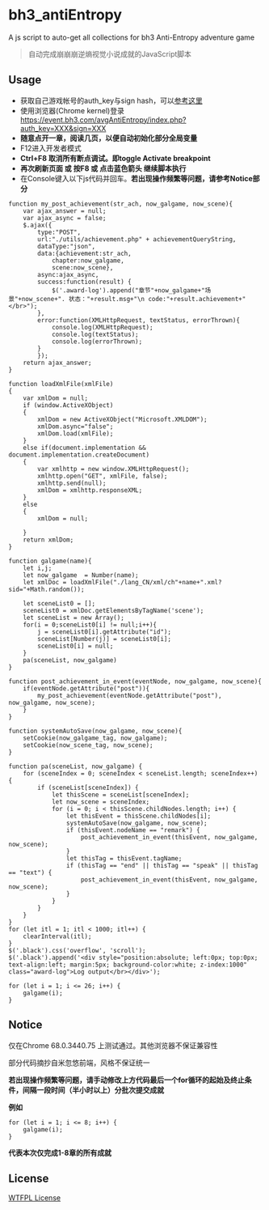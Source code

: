# bh3_antiEntropy
A js script to auto-get all collections for bh3 Anti-Entropy adventure game

> 自动完成崩崩崩逆熵视觉小说成就的JavaScript脚本

## Usage

* 获取自己游戏帐号的auth_key与sign hash，可以[参考这里](http://bbs.nga.cn/read.php?tid=14608507)
* 使用浏览器(Chrome kernel)登录 https://event.bh3.com/avgAntiEntropy/index.php?auth_key=XXX&sign=XXX
* **随意点开一章，阅读几页，以便自动初始化部分全局变量**
* F12进入开发者模式
* **Ctrl+F8 取消所有断点调试。即toggle Activate breakpoint**
* **再次刷新页面 或 按F8 或 点击蓝色箭头 继续脚本执行**
* 在Console键入以下js代码并回车。**若出现操作频繁等问题，请参考Notice部分**
```
function my_post_achievement(str_ach, now_galgame, now_scene){
    var ajax_answer = null;
    var ajax_async = false;
    $.ajax({
        type:"POST",
        url:"./utils/achievement.php" + achievementQueryString,
        dataType:"json",
        data:{achievement:str_ach,
            chapter:now_galgame,
            scene:now_scene},
        async:ajax_async,
        success:function(result) {
            $('.award-log').append("章节"+now_galgame+"场景"+now_scene+". 状态："+result.msg+"\n code:"+result.achievement+"</br>");
        },
        error:function(XMLHttpRequest, textStatus, errorThrown){
            console.log(XMLHttpRequest);
            console.log(textStatus);
            console.log(errorThrown);
        } 
        });
    return ajax_answer;
}

function loadXmlFile(xmlFile)
{   
    var xmlDom = null;
    if (window.ActiveXObject)
    {
        xmlDom = new ActiveXObject("Microsoft.XMLDOM");
        xmlDom.async="false";
        xmlDom.load(xmlFile);
    }
    else if(document.implementation && document.implementation.createDocument)
    {
        var xmlhttp = new window.XMLHttpRequest();
        xmlhttp.open("GET", xmlFile, false);
        xmlhttp.send(null);
        xmlDom = xmlhttp.responseXML;
    }
    else
    {
        xmlDom = null;
        
    }
    return xmlDom;
}

function galgame(name){
    let i,j;
    let now_galgame  = Number(name);
    let xmlDoc = loadXmlFile("./lang_CN/xml/ch"+name+".xml?sid="+Math.random());

    let sceneList0 = [];
    sceneList0 = xmlDoc.getElementsByTagName('scene');    
    let sceneList = new Array();    
    for(i = 0;sceneList0[i] != null;i++){
    	j = sceneList0[i].getAttribute("id");
    	sceneList[Number(j)] = sceneList0[i];
    	sceneList0[i] = null;
    }    	
    pa(sceneList, now_galgame)
}

function post_achievement_in_event(eventNode, now_galgame, now_scene){
    if(eventNode.getAttribute("post")){
        my_post_achievement(eventNode.getAttribute("post"), now_galgame, now_scene);
    }	
}

function systemAutoSave(now_galgame, now_scene){
    setCookie(now_galgame_tag, now_galgame);
    setCookie(now_scene_tag, now_scene);
}

function pa(sceneList, now_galgame) {
    for (sceneIndex = 0; sceneIndex < sceneList.length; sceneIndex++) {
        if (sceneList[sceneIndex]) {
            let thisScene = sceneList[sceneIndex];
            let now_scene = sceneIndex;
            for (i = 0; i < thisScene.childNodes.length; i++) {
                let thisEvent = thisScene.childNodes[i];
                systemAutoSave(now_galgame, now_scene);
                if (thisEvent.nodeName == "remark") {
                    post_achievement_in_event(thisEvent, now_galgame, now_scene);
                }
                let thisTag = thisEvent.tagName;
                if (thisTag == "end" || thisTag == "speak" || thisTag == "text") {
                    post_achievement_in_event(thisEvent, now_galgame, now_scene);
                }
            }
        }
    }
}
for (let itl = 1; itl < 1000; itl++) {
    clearInterval(itl);
}
$('.black').css('overflow', 'scroll');
$('.black').append('<div style="position:absolute; left:0px; top:0px; text-align:left; margin:5px; background-color:white; z-index:1000" class="award-log">Log output</br></div>');

for (let i = 1; i <= 26; i++) {
    galgame(i);
}
```

## Notice

仅在Chrome 68.0.3440.75 上测试通过。其他浏览器不保证兼容性

部分代码摘抄自米忽悠前端，风格不保证统一

**若出现操作频繁等问题，请手动修改上方代码最后一个for循环的起始及终止条件，间隔一段时间（半小时以上）分批次提交成就**

**例如**
```
for (let i = 1; i <= 8; i++) {
    galgame(i);
}
```
**代表本次仅完成1-8章的所有成就**

## License

[WTFPL License](https://en.wikipedia.org/wiki/WTFPL)
